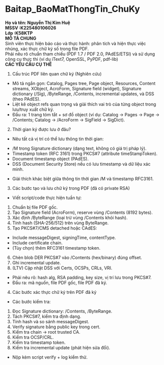 # Baitap_BaoMatThongTin_ChuKy
**Họ và tên: Nguyễn Thị Kim Huệ**  
**MSSV     :K225480106026**   
**Lớp      :K58KTP**   
**MÔ TẢ CHUNG**  
Sinh viên thực hiện báo cáo và thực hành: phân tích và hiện thực việc nhúng, xác thực chữ ký số trong file PDF.   
Phải nêu rõ chuẩn tham chiếu (PDF 1.7 / PDF 2.0, PAdES/ETSI) và sử dụng công cụ thực thi (ví dụ iText7, OpenSSL, PyPDF, pdf-lib)  
**CÁC YÊU CẦU CỤ THỂ**  
1) Cấu trúc PDF liên quan chữ ký (Nghiên cứu)
- Mô tả ngắn gọn: Catalog, Pages tree, Page object, Resources, Content streams, XObject, AcroForm, Signature field (widget), Signature dictionary (/Sig), 
/ByteRange, /Contents, incremental updates, và DSS (theo PAdES).
- Liệt kê object refs quan trọng và giải thích vai trò của từng object trong lưu/truy xuất chữ ký.
- Đầu ra: 1 trang tóm tắt + sơ đồ object (ví dụ: Catalog → Pages → Page → /Contents; Catalog → /AcroForm → SigField → SigDict).
  
2) Thời gian ký được lưu ở đâu?
- Nêu tất cả vị trí có thể lưu thông tin thời gian:
 + /M trong Signature dictionary (dạng text, không có giá trị pháp lý).
 + Timestamp token (RFC 3161) trong PKCS#7 (attribute timeStampToken).
 + Document timestamp object (PAdES).
 + DSS (Document Security Store) nếu có lưu timestamp và dữ liệu xác minh.
- Giải thích khác biệt giữa thông tin thời gian /M và timestamp RFC3161.
  
3) Các bước tạo và lưu chữ ký trong PDF (đã có private RSA)
- Viết script/code thực hiện tuần tự:
 1. Chuẩn bị file PDF gốc.
 2. Tạo Signature field (AcroForm), reserve vùng /Contents (8192 bytes).
 3. Xác định /ByteRange (loại trừ vùng /Contents khỏi hash).
 4. Tính hash (SHA-256/512) trên vùng ByteRange.   
 5. Tạo PKCS#7/CMS detached hoặc CAdES:
 - Include messageDigest, signingTime, contentType.
 - Include certificate chain.
 - (Tùy chọn) thêm RFC3161 timestamp token.
 6. Chèn blob DER PKCS#7 vào /Contents (hex/binary) đúng offset.
 7. Ghi incremental update.
 8. (LTV) Cập nhật DSS với Certs, OCSPs, CRLs, VRI.
- Phải nêu rõ: hash alg, RSA padding, key size, vị trí lưu trong PKCS#7.
- Đầu ra: mã nguồn, file PDF gốc, file PDF đã ký.
4) Các bước xác thực chữ ký trên PDF đã ký
- Các bước kiểm tra:
 1. Đọc Signature dictionary: /Contents, /ByteRange.
 2. Tách PKCS#7, kiểm tra định dạng.
 3. Tính hash và so sánh messageDigest.
 4. Verify signature bằng public key trong cert.
 5. Kiểm tra chain → root trusted CA.
 6. Kiểm tra OCSP/CRL.
 7. Kiểm tra timestamp token.
 8. Kiểm tra incremental update (phát hiện sửa đổi).
- Nộp kèm script verify + log kiểm thử.


